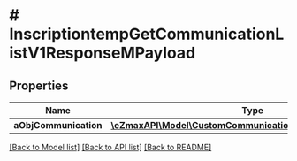 # # InscriptiontempGetCommunicationListV1ResponseMPayload

## Properties

Name | Type | Description | Notes
------------ | ------------- | ------------- | -------------
**aObjCommunication** | [**\eZmaxAPI\Model\CustomCommunicationListElementResponse[]**](CustomCommunicationListElementResponse.md) |  |

[[Back to Model list]](../../README.md#models) [[Back to API list]](../../README.md#endpoints) [[Back to README]](../../README.md)
